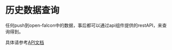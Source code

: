 # 历史数据查询

任何push到open-falcon中的数据，事后都可以通过api组件提供的restAPI，来查询得到。

具体请参考[API文档](http://open-falcon.org/falcon-plus/#/graph_histroy)
